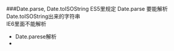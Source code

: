 ###Date.parse, Date.toISOString
ES5里规定 Date.parse 要能解析Date.toISOString出来的字符串    
IE6里面不能解析  
* Date.parese解析
* 
